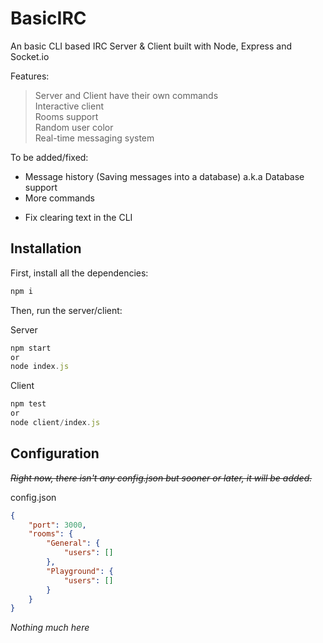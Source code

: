 # BasicIRC

An basic CLI based IRC Server & Client built with Node, Express and Socket.io

Features:  
> Server and Client have their own commands  
> Interactive client  
> Rooms support  
> Random user color  
> Real-time messaging system  

To be added/fixed:  
+ Message history (Saving messages into a database) a.k.a Database support  
+ More commands  
- Fix clearing text in the CLI

## Installation

First, install all the dependencies: 
```js
npm i
```
Then, run the server/client:

Server
```js
npm start
or
node index.js
```

Client
```js
npm test
or
node client/index.js
```

## Configuration

~~*Right now, there isn't any config.json but sooner or later, it will be added.*~~

config.json
```json
{
    "port": 3000,
    "rooms": {
        "General": {
            "users": []
        },
        "Playground": {
            "users": []
        }
    }
}
```
*Nothing much here*
